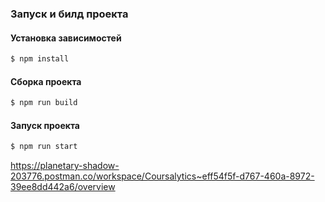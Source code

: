### Запуск и билд проекта

#### Установка зависимостей

```bash
$ npm install
```

#### Сборка проекта

```bash
$ npm run build
```

#### Запуск проекта

```bash
$ npm run start
```

https://planetary-shadow-203776.postman.co/workspace/Coursalytics~eff54f5f-d767-460a-8972-39ee8dd442a6/overview
